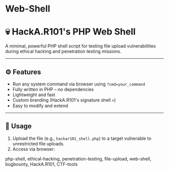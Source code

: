 # Web-Shell
# 💀 HackA.R101's PHP Web Shell

A minimal, powerful PHP shell script for testing file upload vulnerabilities during ethical hacking and penetration testing missions.

---

## ⚙️ Features
- Run any system command via browser using `?cmd=your_command`
- Fully written in PHP – no dependencies
- Lightweight and fast
- Custom branding (HackA.R101's signature shell 💀)
- Easy to modify and extend

---

## 🚀 Usage

1. Upload the file (e.g., `hackar101_shell.php`) to a target vulnerable to unrestricted file uploads.
2. Access via browser:

php-shell, ethical-hacking, penetration-testing, file-upload, web-shell, bugbounty, HackA.R101, CTF-tools

